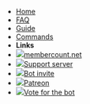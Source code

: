 - [Home](/)
- [FAQ](faq)
- [Guide](guide)
- [Commands](commands)
- **Links**
- [![](https://icongr.am/entypo/home.svg?size=20&color=c9c9c9)membercount.net](https://membercount.net)
- [![](https://icongr.am/fontawesome/question.svg?size=20&color=c9c9c9)Support server](https://discord.gg/dWMgWWw)
- [![](https://icongr.am/entypo/plus.svg?size=20&color=c9c9c9)Bot invite](https://membercount.net/invite?from=docs-sidebar)
- [![](https://icongr.am/simple/patreon.svg?size=20&color=c9c9c9)Patreon](https://patreon.com/member_count)
- [![](https://icongr.am/entypo/chevron-up.svg?size=20&color=c9c9c9)Vote for the bot](https://top.gg/bot/membercount/vote)